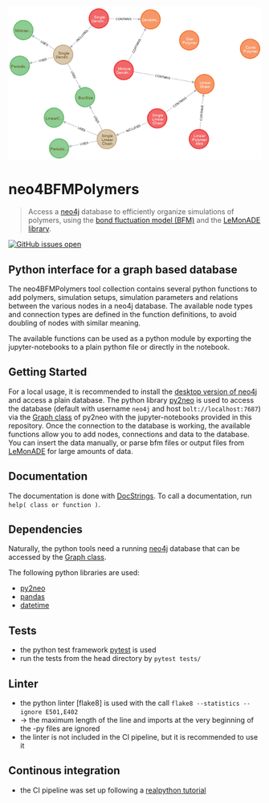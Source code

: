 ![example of polymer and simulations in te database](figures/sketch_polymers_simulations.png)
# neo4BFMPolymers

> Access a [neo4j](https://neo4j.com/) database to efficiently organize simulations of polymers, using the [bond fluctuation model (BFM)](https://en.wikipedia.org/wiki/Bond_fluctuation_model) and the [LeMonADE library](https://github.com/LeMonADE-project).

[![GitHub issues open](https://img.shields.io/github/issues/MartinWenge/neo4BFMPolymers)](https://github.com/MartinWenge/neo4BFMPolymers/issues)


## Python interface for a graph based database

The neo4BFMPolymers tool collection contains several python functions to add polymers, simulation setups, simulation parameters and relations between the various nodes in a neo4j database.
The available node types and connection types are defined in the function definitions, to avoid doubling of nodes with similar meaning.

The available functions can be used as a python module by exporting the jupyter-notebooks to a plain python file or directly in the notebook.

## Getting Started

For a local usage, it is recommended to install the [desktop version of neo4j](https://neo4j.com/download/) and access a plain database.
The python library [py2neo](https://py2neo.org/v4/) is used to access the database (default with username `neo4j` and host `bolt://localhost:7687`) via the [Graph class](https://py2neo.org/v4/database.html#the-graph) of py2neo with the jupyter-notebooks provided in this repository.
Once the connection to the database is working, the available functions allow you to add nodes, connections and data to the database.
You can insert the data manually, or parse bfm files or output files from [LeMonADE](https://github.com/LeMonADE-project) for large amounts of data.

## Documentation

The documentation is done with [DocStrings](https://www.python.org/dev/peps/pep-0257/).
To call a documentation, run `help( class or function )`.

## Dependencies

Naturally, the python tools need a running [neo4j](https://neo4j.com/) database that can be accessed by the [Graph class](https://py2neo.org/v4/database.html#the-graph).

The following python libraries are used:
* [py2neo](https://py2neo.org/v4/)
* [pandas](https://pandas.pydata.org/)
* [datetime](https://docs.python.org/3/library/datetime.html)

## Tests

* the python test framework [pytest](https://docs.pytest.org/en/latest/) is used
* run the tests from the head directory by `pytest tests/`

## Linter

* the python linter [flake8] is used with the call `flake8 --statistics --ignore E501,E402`
* -> the maximum length of the line and imports at the very beginning of the -py files are ignored
* the linter is not included in the CI pipeline, but it is recommended to use it

## Continous integration

* the CI pipeline was set up following a [realpython tutorial](https://realpython.com/python-continuous-integration/) 
